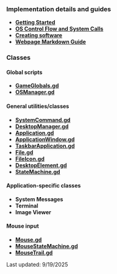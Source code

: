### Implementation details and guides
* **[Getting Started](./docs/1-getting-started.md)**
* **[OS Control Flow and System Calls](./docs/2-os-control-flow.md)**
* **[Creating software](./docs/3-making-applications.md)**
* **[Webpage Markdown Guide](./docs/websites/websites-and-stylesheets.md)**

### Classes
#### Global scripts
* **[GameGlobals.gd](./docs/globals/gameglobals.md)**
* **[OSManager.gd](./docs/globals/osmanager.md)**

#### General utilities/classes
* **[SystemCommand.gd](./docs/classes/systemcommand.md)**
* **[DesktopManager.gd](./docs/classes/desktopmanager.md)**
* **[Application.gd](./docs/classes/application.md)**
* **[ApplicationWindow.gd](./docs/classes/applicationwindow.md)**
* **[TaskbarApplication.gd](./docs/classes/taskbarapplication.md)**
* **[File.gd](./docs/classes/file.md)**
* **[FileIcon.gd](./docs/classes/fileicon.md)**
* **[DesktopElement.gd](./docs/classes/desktopelement.md)**
* **[StateMachine.gd](./docs/classes/statemachine.md)**

#### Application-specific classes
* **System Messages**
* **Terminal**
* **Image Viewer**

#### Mouse input
* **[Mouse.gd](./docs/classes/mouse/mouse.md)**
* **[MouseStateMachine.gd](./docs/classes/mouse/mousestatemachine.md)**
* **[MouseTrail.gd](./docs/classes/mouse/mousetrail.md)**

Last updated: 9/19/2025